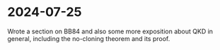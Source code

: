 # 2024-07-25

Wrote a section on BB84 and also some more exposition about QKD in general,
including the no-cloning theorem and its proof.
